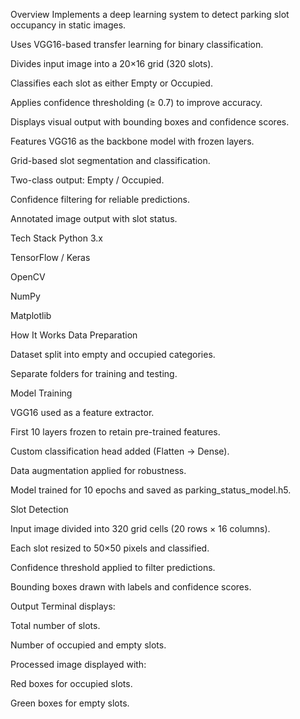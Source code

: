 Overview
Implements a deep learning system to detect parking slot occupancy in static images.

Uses VGG16-based transfer learning for binary classification.

Divides input image into a 20×16 grid (320 slots).

Classifies each slot as either Empty or Occupied.

Applies confidence thresholding (≥ 0.7) to improve accuracy.

Displays visual output with bounding boxes and confidence scores.

Features
VGG16 as the backbone model with frozen layers.

Grid-based slot segmentation and classification.

Two-class output: Empty / Occupied.

Confidence filtering for reliable predictions.

Annotated image output with slot status.

Tech Stack
Python 3.x

TensorFlow / Keras

OpenCV

NumPy

Matplotlib

How It Works
Data Preparation

Dataset split into empty and occupied categories.

Separate folders for training and testing.

Model Training

VGG16 used as a feature extractor.

First 10 layers frozen to retain pre-trained features.

Custom classification head added (Flatten → Dense).

Data augmentation applied for robustness.

Model trained for 10 epochs and saved as parking_status_model.h5.

Slot Detection

Input image divided into 320 grid cells (20 rows × 16 columns).

Each slot resized to 50×50 pixels and classified.

Confidence threshold applied to filter predictions.

Bounding boxes drawn with labels and confidence scores.

Output
Terminal displays:

Total number of slots.

Number of occupied and empty slots.

Processed image displayed with:

Red boxes for occupied slots.

Green boxes for empty slots.
